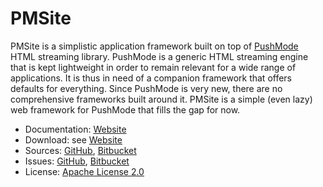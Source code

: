 # PMSite #

PMSite is a simplistic application framework built on top of [PushMode](https://pushmode.machinezoo.com/) HTML streaming library. PushMode is a generic HTML streaming engine that is kept lightweight in order to remain relevant for a wide range of applications. It is thus in need of a companion framework that offers defaults for everything. Since PushMode is very new, there are no comprehensive frameworks built around it. PMSite is a simple (even lazy) web framework for PushMode that fills the gap for now.

* Documentation: [Website](https://pmsite.machinezoo.com/)
* Download: see [Website](https://pmsite.machinezoo.com/)
* Sources: [GitHub](https://github.com/robertvazan/pmsite), [Bitbucket](https://bitbucket.org/robertvazan/pmsite)
* Issues: [GitHub](https://github.com/robertvazan/pmsite/issues), [Bitbucket](https://bitbucket.org/robertvazan/pmsite/issues)
* License: [Apache License 2.0](LICENSE)

